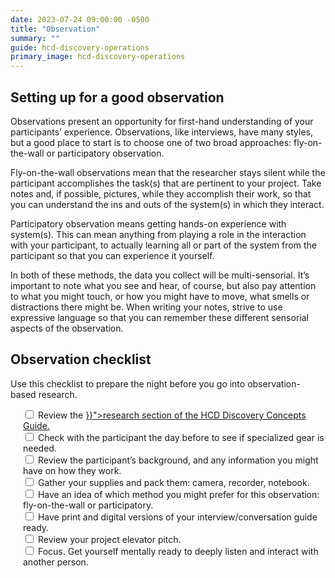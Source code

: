 ```yaml
---
date: 2023-07-24 09:00:00 -0500
title: "Observation"
summary: ""
guide: hcd-discovery-operations
primary_image: hcd-discovery-operations
---
```


## Setting up for a good observation

Observations present an opportunity for first-hand understanding of your participants’ experience. Observations, like interviews, have many styles, but a good place to start is to choose one of two broad approaches: fly-on-the-wall or participatory observation.

Fly-on-the-wall observations mean that the researcher stays silent while the participant accomplishes the task(s) that are pertinent to your project. Take notes and, if possible, pictures, while they accomplish their work, so that you can understand the ins and outs of the system(s) in which they interact.

Participatory observation means getting hands-on experience with system(s). This can mean anything from playing a role in the interaction with your participant, to actually learning all or part of the system from the participant so that you can experience it yourself.

In both of these methods, the data you collect will be multi-sensorial. It’s important to note what you see and hear, of course, but also pay attention to what you might touch, or how you might have to move, what smells or distractions there might be. When writing your notes, strive to use expressive language so that you can remember these different sensorial aspects of the observation.


## Observation checklist

Use this checklist to prepare the night before you go into observation-based research.

<div style="margin-left: 20px">
<input id="research" type="checkbox">
<label for="research">
Review the <a href="{{< ref "/guides/hcd/discovery-concepts/do-research.md" >}}">research section of the HCD Discovery Concepts Guide.</a>
</label><br>
<input id="participant" type="checkbox">
<label for="participant">
Check with the participant the day before to see if specialized gear is needed.
</label><br>
<input id="background" type="checkbox">
<label for="background">
Review the participant’s background, and any information you might have on how they work.
</label><br>
<input id="supplies" type="checkbox">
<label for="supplies">Gather your supplies and pack them: camera, recorder, notebook.
</label><br>
<input id="method" type="checkbox">
<label for="method">
Have an idea of which method you might prefer for this observation: fly-on-the-wall or participatory.
</label><br>
<input id="guide" type="checkbox">
<label for="guide">
Have print and digital versions of your interview/conversation guide ready.
</label><br>
<label>
<input id="pitch" type="checkbox">
<label for="pitch">
Review your project elevator pitch.
</label><br>
<input id="focus" type="checkbox">
<label for="focus">
Focus. Get yourself mentally ready to deeply listen and interact with another person.
</label>
</div>